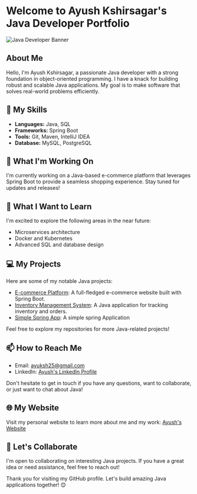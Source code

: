 # Welcome to Ayush Kshirsagar's Java Developer Portfolio

![Java Developer Banner](https://youtu.be/ccCHmSudGdI?si=68Shp3X9qpCB9U4c)

## About Me

Hello, I'm Ayush Kshirsagar, a passionate Java developer with a strong foundation in object-oriented programming. I have a knack for building robust and scalable Java applications. My goal is to make software that solves real-world problems efficiently.

## 🔧 My Skills

- **Languages:** Java, SQL
- **Frameworks:** Spring Boot
- **Tools:** Git, Maven, IntelliJ IDEA
- **Database:** MySQL, PostgreSQL

## 🚀 What I'm Working On

I'm currently working on a Java-based e-commerce platform that leverages Spring Boot to provide a seamless shopping experience. Stay tuned for updates and releases!

## 🌱 What I Want to Learn

I'm excited to explore the following areas in the near future:

- Microservices architecture
- Docker and Kubernetes
- Advanced SQL and database design

## 💻 My Projects

Here are some of my notable Java projects:

- [E-commerce Platform](https://github.com/Ayuksh/Project.git): A full-fledged e-commerce website built with Spring Boot.
- [Inventory Management System](https://github.com/Ayuksh/todoApp.git): A Java application for tracking inventory and orders.
- [Simple Spring App](https://github.com/Ayuksh/assignment.git): A simple spring Application

Feel free to explore my repositories for more Java-related projects!

## 📫 How to Reach Me

- Email: ayuksh25@gmail.com
- LinkedIn: [Ayush's LinkedIn Profile](linkedin.com/in/ayush-kshirsagar)


Don't hesitate to get in touch if you have any questions, want to collaborate, or just want to chat about Java!

## 🌐 My Website

Visit my personal website to learn more about me and my work: [Ayush's Website](https://gxoiabhs3syf85opoc3ejw.on.drv.tw/www.ayuksh.info/)

## 🤝 Let's Collaborate

I'm open to collaborating on interesting Java projects. If you have a great idea or need assistance, feel free to reach out!

Thank you for visiting my GitHub profile. Let's build amazing Java applications together! 😊
